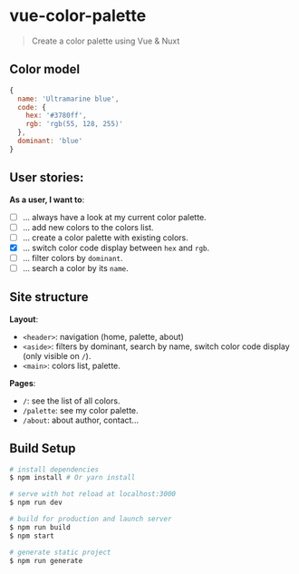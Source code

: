# vue-color-palette

> Create a color palette using Vue & Nuxt

## Color model

```javascript
{
  name: 'Ultramarine blue',
  code: {
    hex: '#3780ff',
    rgb: 'rgb(55, 128, 255)'
  },
  dominant: 'blue'
}
```

## User stories:

**As a user, I want to**:
- [ ] ... always have a look at my current color palette.
- [ ] ... add new colors to the colors list.
- [ ] ... create a color palette with existing colors.
- [x] ... switch color code display between `hex` and `rgb`.
- [ ] ... filter colors by `dominant`.
- [ ] ... search a color by its `name`.

## Site structure

**Layout**:
- `<header>`: navigation (home, palette, about)
- `<aside>`: filters by dominant, search by name, switch color code display (only visible on `/`).
- `<main>`: colors list, palette.

**Pages**:
- `/`: see the list of all colors.
- `/palette`: see my color palette.
- `/about`: about author, contact...

## Build Setup

``` bash
# install dependencies
$ npm install # Or yarn install

# serve with hot reload at localhost:3000
$ npm run dev

# build for production and launch server
$ npm run build
$ npm start

# generate static project
$ npm run generate
```
